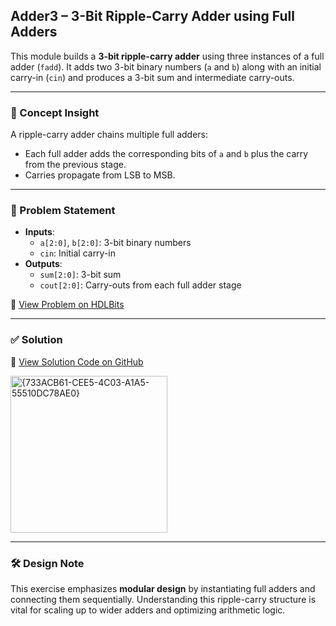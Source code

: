 ## Adder3 – 3-Bit Ripple-Carry Adder using Full Adders

This module builds a **3-bit ripple-carry adder** using three instances of a full adder (`fadd`). It adds two 3-bit binary numbers (`a` and `b`) along with an initial carry-in (`cin`) and produces a 3-bit sum and intermediate carry-outs.

---

### 🧠 Concept Insight  
A ripple-carry adder chains multiple full adders:
- Each full adder adds the corresponding bits of `a` and `b` plus the carry from the previous stage.
- Carries propagate from LSB to MSB.

---

### 📘 Problem Statement  
- **Inputs**:  
  - `a[2:0]`, `b[2:0]`: 3-bit binary numbers  
  - `cin`: Initial carry-in  
- **Outputs**:  
  - `sum[2:0]`: 3-bit sum  
  - `cout[2:0]`: Carry-outs from each full adder stage  

🔗 [View Problem on HDLBits](https://hdlbits.01xz.net/wiki/Adder3)

---

### ✅ Solution  
📄 [View Solution Code on GitHub](https://github.com/EswarAdithya011/HDLBits/blob/main/Problem%20Sets/3.%20Circuits/3.1%20Arithmetic/Adder3.v)

<img width="251" alt="{733ACB61-CEE5-4C03-A1A5-55510DC78AE0}" src="https://github.com/user-attachments/assets/5b988738-ef3e-400b-a8e7-d4add0992202" />

---

### 🛠 Design Note  
This exercise emphasizes **modular design** by instantiating full adders and connecting them sequentially. Understanding this ripple-carry structure is vital for scaling up to wider adders and optimizing arithmetic logic.
